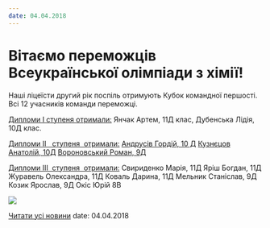 ```yaml
---
date: 04.04.2018
---
```

# Вітаємо переможців Всеукраїнської олімпіади з хімії!

Наші ліцеїсти другий рік поспіль отримують Кубок командної першості.
Всі 12 учасників команди переможці.

<u>Дипломи І ступеня отримали:</u>
Янчак Артем, 11Д клас,
Дубенська Лідія, 10Д клас.

<u>Дипломи ІІ</u><u> </u><u>  ступеня  отримали:</u>
<u>Андрусів Гордій, 10 Д</u>
<u>Кузнєцов Анатолій, 10Д</u>
<u>Вороновський Роман, 9Д</u>

<u>Дипломи ІІІ  ступеня  отримали:</u>
Свириденко Марія, 11Д
Яріш Богдан, 11Д
Журавель Олександра, 11Д
Коваль Дарина, 11Д
Мельник Станіслав, 9Д
Козик Ярослав, 9Д
Окіс Юрій 8В

![](/images/blog/вітаємо-переможців-всеукраїнської-олімпіади-з-хімії/chim.jpg)

[Читати усі новини](/news)
date: 04.04.2018
